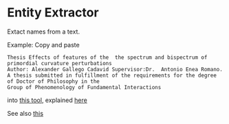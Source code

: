 # Entity Extractor

Extact names from a text.

Example: Copy and paste
```
Thesis Effects of features of the  the spectrum and bispectrum of primordial curvature perturbations
Author: Alexander Gallego Cadavid Supervisor:Dr.  Antonio Enea Romano. 
A thesis submitted in fulfillment of the requirements for the degree of Doctor of Philosophy in the 
Group of Phenomenology of Fundamental Interactions
```
into [this tool](http://www.augmentedintel.com/wordpress/index.php/augmented-intel-free-online-analytics-applications-for-corporate-intelligence/working-net-entity-extractor-using-opennlp-models/), explained [here](http://www.augmentedintel.com/wordpress/index.php/automatic-entity-extraction-using-opennlp-in-c-sharp/)

See also [this](https://stackoverflow.com/a/16238197/2268280)
